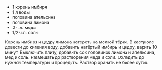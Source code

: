 - 1 корень имбиря
- 1 л воды
- половина апельсина
- половина лимона
- 2 ч.л. меда
- 1/2 ч.л. соли

Корень имбиря и цедру лимона натереть на мелкой тёрке. В кастрюле довести до кипения воду, добавить натёртый имбирь и цедру, варить 10 минут. Выключить плиту, добавить сок половинок лимона и апельсина, мед и соль. Размешать до растворения меда и соли. Охладить до нужной температуры и процедить. 
Раствор хранить не более суток.